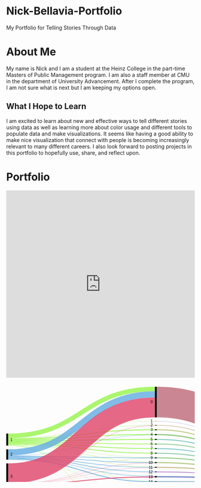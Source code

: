 # Nick-Bellavia-Portfolio
My Portfolio for Telling Stories Through Data

# About Me
My name is Nick and I am a student at the Heinz College in the part-time Masters of Public Management program. I am also a staff member at CMU in the department of University Advancement. After I complete the program, I am not sure what is next but I am keeping my options open.

## What I Hope to Learn
I am excited to learn about new and effective ways to tell different stories using data as well as learning more about color usage and different tools to populate data and make visualizations. It seems like having a good ability to make nice visualization that connect with people is becoming increasingly relevant to many different careers. I also look forward to posting projects in this portfolio to hopefully use, share, and reflect upon.

# Portfolio

<iframe title="Brazil's Pension Problem" aria-label="chart" id="datawrapper-chart-9U47a" src="https://datawrapper.dwcdn.net/9U47a/1/" scrolling="no" frameborder="0" style="width: 0; min-width: 100% !important; border: none;" height="500"></iframe><script type="text/javascript">!function(){"use strict";window.addEventListener("message",(function(a){if(void 0!==a.data["datawrapper-height"])for(var e in a.data["datawrapper-height"]){var t=document.getElementById("datawrapper-chart-"+e)||document.querySelector("iframe[src*='"+e+"']");t&&(t.style.height=a.data["datawrapper-height"][e]+"px")}}))}();
</script>

<svg width="800" height="420" xmlns="http://www.w3.org/2000/svg"><g transform="translate(0, 10)"><g class="links" fill="none" stroke-opacity="0.8"><path d="M5,137.9602750190985C201.25,137.9602750190985,201.25,102.57830404889229,397.5,102.57830404889229" stroke-width="0.6951871657754011" style="stroke: rgb(150, 245, 75);"></path><path d="M5,153.99923605805955C201.25,153.99923605805955,201.25,214.07944996180294,397.5,214.07944996180294" stroke-width="0.5958747135217723" style="stroke: rgb(150, 245, 75);"></path><path d="M5,131.05805958747132C201.25,131.05805958747132,201.25,6.058059587471182,397.5,6.058059587471182" stroke-width="12.116119174942705" style="stroke: rgb(150, 245, 75);"></path><path d="M5,139.59893048128336C201.25,139.59893048128336,201.25,114.81283422459887,397.5,114.81283422459887" stroke-width="2.5821237585943466" style="stroke: rgb(150, 245, 75);"></path><path d="M5,153.30404889228416C201.25,153.30404889228416,201.25,201.29870129870136,397.5,201.29870129870136" stroke-width="0.7944996180290298" style="stroke: rgb(150, 245, 75);"></path><path d="M5,156.6310160427807C201.25,156.6310160427807,201.25,398.46065699006897,397.5,398.46065699006897" stroke-width="0.8938120702826585" style="stroke: rgb(150, 245, 75);"></path><path d="M5,142.08174178762408C201.25,142.08174178762408,201.25,127.29564553093957,397.5,127.29564553093957" stroke-width="2.3834988540870894" style="stroke: rgb(150, 245, 75);"></path><path d="M5,152.60886172650876C201.25,152.60886172650876,201.25,188.7165775401071,397.5,188.7165775401071" stroke-width="0.5958747135217723" style="stroke: rgb(150, 245, 75);"></path><path d="M5,146.89839572192508C201.25,146.89839572192508,201.25,152.80748663101608,397.5,152.80748663101608" stroke-width="1.8869365928189459" style="stroke: rgb(150, 245, 75);"></path><path d="M5,155.83651642475166C201.25,155.83651642475166,201.25,363.29640947288027,397.5,363.29640947288027" stroke-width="0.2979373567608862" style="stroke: rgb(150, 245, 75);"></path><path d="M5,151.16883116883113C201.25,151.16883116883113,201.25,177.27654698242944,397.5,177.27654698242944" stroke-width="2.2841864018334608" style="stroke: rgb(150, 245, 75);"></path><path d="M5,155.53857906799078C201.25,155.53857906799078,201.25,352.2039724980903,397.5,352.2039724980903" stroke-width="0.2979373567608862" style="stroke: rgb(150, 245, 75);"></path><path d="M5,144.61420932009162C201.25,144.61420932009162,201.25,140.52330022918247,397.5,140.52330022918247" stroke-width="2.6814362108479757" style="stroke: rgb(150, 245, 75);"></path><path d="M5,148.93430099312448C201.25,148.93430099312448,201.25,164.94270435446913,397.5,164.94270435446913" stroke-width="2.184873949579832" style="stroke: rgb(150, 245, 75);"></path><path d="M5,156.08479755538573C201.25,156.08479755538573,201.25,374.14056531703613,397.5,374.14056531703613" stroke-width="0.19862490450725745" style="stroke: rgb(150, 245, 75);"></path><path d="M5,154.64476699770813C201.25,154.64476699770813,201.25,252.27272727272722,397.5,252.27272727272722" stroke-width="0.4965622612681436" style="stroke: rgb(150, 245, 75);"></path><path d="M5,155.2406417112299C201.25,155.2406417112299,201.25,331.9060351413293,397.5,331.9060351413293" stroke-width="0.09931245225362872" style="stroke: rgb(150, 245, 75);"></path><path d="M5,154.34682964094725C201.25,154.34682964094725,201.25,238.20091673032843,397.5,238.20091673032843" stroke-width="0.09931245225362872" style="stroke: rgb(150, 245, 75);"></path><path d="M5,137.36440030557674C201.25,137.36440030557674,201.25,91.98242933537047,397.5,91.98242933537047" stroke-width="0.4965622612681436" style="stroke: rgb(150, 245, 75);"></path><path d="M5,154.94270435446902C201.25,154.94270435446902,201.25,265.35141329258977,397.5,265.35141329258977" stroke-width="0.09931245225362872" style="stroke: rgb(150, 245, 75);"></path><path d="M5,155.09167303284946C201.25,155.09167303284946,201.25,321.75706646294884,397.5,321.75706646294884" stroke-width="0.19862490450725745" style="stroke: rgb(150, 245, 75);"></path><path d="M5,155.33995416348353C201.25,155.33995416348353,201.25,342.005347593583,397.5,342.005347593583" stroke-width="0.09931245225362872" style="stroke: rgb(150, 245, 75);"></path><path d="M5,175.27119938884636C201.25,175.27119938884636,201.25,20.309396485866905,397.5,20.309396485866905" stroke-width="16.386554621848738" style="stroke: rgb(99, 173, 227);"></path><path d="M5,186.59281894576003C201.25,186.59281894576003,201.25,202.44079449961808,397.5,202.44079449961808" stroke-width="1.489686783804431" style="stroke: rgb(99, 173, 227);"></path><path d="M5,188.03284950343766C201.25,188.03284950343766,201.25,215.0725744843392,397.5,215.0725744843392" stroke-width="1.3903743315508021" style="stroke: rgb(99, 173, 227);"></path><path d="M5,191.01222307104652C201.25,191.01222307104652,201.25,238.846447669977,397.5,238.846447669977" stroke-width="1.1917494270435447" style="stroke: rgb(99, 173, 227);"></path><path d="M5,189.5721925133689C201.25,189.5721925133689,201.25,227.10847975553853,397.5,227.10847975553853" stroke-width="1.6883116883116882" style="stroke: rgb(99, 173, 227);"></path><path d="M5,192.750190985485C201.25,192.750190985485,201.25,253.663101604278,397.5,253.663101604278" stroke-width="2.2841864018334608" style="stroke: rgb(99, 173, 227);"></path><path d="M5,185.05347593582877C201.25,185.05347593582877,201.25,189.809014514897,397.5,189.809014514897" stroke-width="1.5889992360580596" style="stroke: rgb(99, 173, 227);"></path><path d="M5,194.14056531703582C201.25,194.14056531703582,201.25,279.1252864782277,397.5,279.1252864782277" stroke-width="0.2979373567608862" style="stroke: rgb(99, 173, 227);"></path><path d="M5,183.81207028265842C201.25,183.81207028265842,201.25,128.8349885408708,397.5,128.8349885408708" stroke-width="0.6951871657754011" style="stroke: rgb(99, 173, 227);"></path><path d="M5,193.94194041252857C201.25,193.94194041252857,201.25,265.4507257448434,397.5,265.4507257448434" stroke-width="0.09931245225362872" style="stroke: rgb(99, 173, 227);"></path><path d="M5,194.33919022154308C201.25,194.33919022154308,201.25,363.4950343773875,397.5,363.4950343773875" stroke-width="0.09931245225362872" style="stroke: rgb(99, 173, 227);"></path><path d="M5,194.48815889992352C201.25,194.48815889992352,201.25,399.0068754774639,397.5,399.0068754774639" stroke-width="0.19862490450725745" style="stroke: rgb(99, 173, 227);"></path><path d="M5,184.20932009167294C201.25,184.20932009167294,201.25,166.08479755538588,397.5,166.08479755538588" stroke-width="0.09931245225362872" style="stroke: rgb(99, 173, 227);"></path><path d="M5,231.2032085561498C201.25,231.2032085561498,201.25,55.11841100076377,397.5,55.11841100076377" stroke-width="53.231474407944994" style="stroke: rgb(224, 68, 106);"></path><path d="M5,269.4385026737968C201.25,269.4385026737968,201.25,352.75019098548523,397.5,352.75019098548523" stroke-width="0.7944996180290298" style="stroke: rgb(224, 68, 106);"></path><path d="M5,267.6508785332315C201.25,267.6508785332315,201.25,280.26737967914437,397.5,280.26737967914437" stroke-width="1.9862490450725745" style="stroke: rgb(224, 68, 106);"></path><path d="M5,264.9197860962567C201.25,264.9197860962567,201.25,267.2383498854087,397.5,267.2383498854087" stroke-width="3.4759358288770055" style="stroke: rgb(224, 68, 106);"></path><path d="M5,272.11993888464474C201.25,272.11993888464474,201.25,376.02750190985506,397.5,376.02750190985506" stroke-width="3.575248281130634" style="stroke: rgb(224, 68, 106);"></path><path d="M5,259.65622612681443C201.25,259.65622612681443,201.25,216.01604278074868,397.5,216.01604278074868" stroke-width="0.4965622612681436" style="stroke: rgb(224, 68, 106);"></path><path d="M5,261.3941940412529C201.25,261.3941940412529,201.25,240.73338426279594,397.5,240.73338426279594" stroke-width="2.5821237585943466" style="stroke: rgb(224, 68, 106);"></path><path d="M5,274.5530939648587C201.25,274.5530939648587,201.25,399.5530939648589,397.5,399.5530939648589" stroke-width="0.8938120702826585" style="stroke: rgb(224, 68, 106);"></path><path d="M5,260.0038197097021C201.25,260.0038197097021,201.25,228.05194805194802,397.5,228.05194805194802" stroke-width="0.19862490450725745" style="stroke: rgb(224, 68, 106);"></path><path d="M5,258.1168831168832C201.25,258.1168831168832,201.25,103.22383498854087,397.5,103.22383498854087" stroke-width="0.5958747135217723" style="stroke: rgb(224, 68, 106);"></path><path d="M5,268.89228418640187C201.25,268.89228418640187,201.25,301.5087853323148,397.5,301.5087853323148" stroke-width="0.09931245225362872" style="stroke: rgb(224, 68, 106);"></path><path d="M5,259.11000763941945C201.25,259.11000763941945,201.25,203.4835752482812,397.5,203.4835752482812" stroke-width="0.5958747135217723" style="stroke: rgb(224, 68, 106);"></path><path d="M5,270.0840336134454C201.25,270.0840336134454,201.25,363.7929717341484,397.5,363.7929717341484" stroke-width="0.4965622612681436" style="stroke: rgb(224, 68, 106);"></path><path d="M5,274.0068754774637C201.25,274.0068754774637,201.25,387.914438502674,397.5,387.914438502674" stroke-width="0.19862490450725745" style="stroke: rgb(224, 68, 106);"></path><path d="M5,262.93353705118415C201.25,262.93353705118415,201.25,255.05347593582883,397.5,255.05347593582883" stroke-width="0.4965622612681436" style="stroke: rgb(224, 68, 106);"></path><path d="M5,258.4644766997709C201.25,258.4644766997709,201.25,153.80061115355238,397.5,153.80061115355238" stroke-width="0.09931245225362872" style="stroke: rgb(224, 68, 106);"></path><path d="M5,268.9915966386555C201.25,268.9915966386555,201.25,311.6080977845685,397.5,311.6080977845685" stroke-width="0.09931245225362872" style="stroke: rgb(224, 68, 106);"></path><path d="M5,258.66310160427815C201.25,258.66310160427815,201.25,190.7524828113065,397.5,190.7524828113065" stroke-width="0.2979373567608862" style="stroke: rgb(224, 68, 106);"></path><path d="M5,268.7433155080214C201.25,268.7433155080214,201.25,291.35981665393433,397.5,291.35981665393433" stroke-width="0.19862490450725745" style="stroke: rgb(224, 68, 106);"></path><path d="M402.5,102.87624140565318C598.75,102.87624140565318,598.75,223.7700534759358,795,223.7700534759358" stroke-width="1.2910618792971733" style="stroke: rgb(191, 153, 105);"></path><path d="M402.5,215.0229182582124C598.75,215.0229182582124,598.75,245.91673032849502,795,245.91673032849502" stroke-width="2.482811306340718" style="stroke: rgb(191, 169, 105);"></path><path d="M402.5,39.72498090145132C598.75,39.72498090145132,598.75,169.7249809014515,795,169.7249809014515" stroke-width="79.44996180290298" style="stroke: rgb(191, 105, 121);"></path><path d="M402.5,80.59205500381954C598.75,80.59205500381954,598.75,221.48586707410234,795,221.48586707410234" stroke-width="2.2841864018334608" style="stroke: rgb(191, 105, 121);"></path><path d="M402.5,114.81283422459887C598.75,114.81283422459887,598.75,225.70664629488155,795,225.70664629488155" stroke-width="2.5821237585943466" style="stroke: rgb(180, 191, 105);"></path><path d="M402.5,202.34148204736448C598.75,202.34148204736448,598.75,243.23529411764707,795,243.23529411764707" stroke-width="2.880061115355233" style="stroke: rgb(164, 191, 105);"></path><path d="M402.5,399.05653170359074C598.75,399.05653170359074,598.75,269.0565317035905,795,269.0565317035905" stroke-width="1.8869365928189459" style="stroke: rgb(148, 191, 105);"></path><path d="M402.5,398.06340718105446C598.75,398.06340718105446,598.75,210.2941176470588,795,210.2941176470588" stroke-width="0.09931245225362872" style="stroke: rgb(148, 191, 105);"></path><path d="M402.5,127.64323911382726C598.75,127.64323911382726,598.75,228.53705118411,795,228.53705118411" stroke-width="3.0786860198624906" style="stroke: rgb(132, 191, 105);"></path><path d="M402.5,189.66004583651656C598.75,189.66004583651656,598.75,240.55385790679907,795,240.55385790679907" stroke-width="2.482811306340718" style="stroke: rgb(116, 191, 105);"></path><path d="M402.5,152.8571428571429C598.75,152.8571428571429,598.75,233.75095492742548,795,233.75095492742548" stroke-width="1.9862490450725745" style="stroke: rgb(105, 191, 110);"></path><path d="M402.5,363.64400305576794C598.75,363.64400305576794,598.75,263.84262796027497,795,263.84262796027497" stroke-width="0.7944996180290298" style="stroke: rgb(105, 191, 126);"></path><path d="M402.5,363.19709702062664C598.75,363.19709702062664,598.75,210.09549274255156,795,210.09549274255156" stroke-width="0.09931245225362872" style="stroke: rgb(105, 191, 126);"></path><path d="M402.5,177.27654698242944C598.75,177.27654698242944,598.75,238.17035905271197,795,238.17035905271197" stroke-width="2.2841864018334608" style="stroke: rgb(105, 191, 143);"></path><path d="M402.5,352.2536287242171C598.75,352.2536287242171,598.75,209.8472116119175,795,209.8472116119175" stroke-width="0.3972498090145149" style="stroke: rgb(105, 191, 159);"></path><path d="M402.5,352.7998472116121C598.75,352.7998472116121,598.75,263.0977845683728,795,263.0977845683728" stroke-width="0.6951871657754011" style="stroke: rgb(105, 191, 159);"></path><path d="M402.5,140.52330022918247C598.75,140.52330022918247,598.75,231.4171122994652,795,231.4171122994652" stroke-width="2.6814362108479757" style="stroke: rgb(105, 191, 175);"></path><path d="M402.5,164.99236058059594C598.75,164.99236058059594,598.75,235.8861726508785,795,235.8861726508785" stroke-width="2.2841864018334608" style="stroke: rgb(105, 191, 191);"></path><path d="M402.5,375.9778456837283C598.75,375.9778456837283,598.75,266.0771581359816,795,266.0771581359816" stroke-width="3.6745607333842627" style="stroke: rgb(105, 175, 191);"></path><path d="M402.5,374.09090909090935C598.75,374.09090909090935,598.75,210.19480519480518,795,210.19480519480518" stroke-width="0.09931245225362872" style="stroke: rgb(105, 175, 191);"></path><path d="M402.5,253.71275783040485C598.75,253.71275783040485,598.75,254.4079449961803,795,254.4079449961803" stroke-width="3.177998472116119" style="stroke: rgb(105, 159, 191);"></path><path d="M402.5,252.07410236821997C598.75,252.07410236821997,598.75,209.59893048128342,795,209.59893048128342" stroke-width="0.09931245225362872" style="stroke: rgb(105, 159, 191);"></path><path d="M402.5,331.9060351413293C598.75,331.9060351413293,598.75,262.60122230710465,795,262.60122230710465" stroke-width="0.09931245225362872" style="stroke: rgb(105, 143, 191);"></path><path d="M402.5,240.08785332314739C598.75,240.08785332314739,598.75,250.8823529411765,795,250.8823529411765" stroke-width="3.8731856378915204" style="stroke: rgb(105, 126, 191);"></path><path d="M402.5,91.98242933537047C598.75,91.98242933537047,598.75,222.87624140565316,795,222.87624140565316" stroke-width="0.4965622612681436" style="stroke: rgb(105, 110, 191);"></path><path d="M402.5,267.13903743315507C598.75,267.13903743315507,598.75,257.83422459893046,795,257.83422459893046" stroke-width="3.6745607333842627" style="stroke: rgb(116, 105, 191);"></path><path d="M402.5,321.75706646294884C598.75,321.75706646294884,598.75,262.4522536287242,795,262.4522536287242" stroke-width="0.19862490450725745" style="stroke: rgb(132, 105, 191);"></path><path d="M402.5,342.005347593583C598.75,342.005347593583,598.75,262.7005347593583,795,262.7005347593583" stroke-width="0.09931245225362872" style="stroke: rgb(148, 105, 191);"></path><path d="M402.5,227.25744843391897C598.75,227.25744843391897,598.75,248.05194805194805,795,248.05194805194805" stroke-width="1.787624140565317" style="stroke: rgb(164, 105, 191);"></path><path d="M402.5,226.3139801375095C598.75,226.3139801375095,598.75,209.4996180290298,795,209.4996180290298" stroke-width="0.09931245225362872" style="stroke: rgb(164, 105, 191);"></path><path d="M402.5,280.11841100076396C598.75,280.11841100076396,598.75,260.81359816653935,795,260.81359816653935" stroke-width="2.2841864018334608" style="stroke: rgb(180, 105, 191);"></path><path d="M402.5,301.5087853323148C598.75,301.5087853323148,598.75,262.20397249809014,795,262.20397249809014" stroke-width="0.09931245225362872" style="stroke: rgb(191, 105, 185);"></path><path d="M402.5,387.914438502674C598.75,387.914438502674,598.75,268.0137509549274,795,268.0137509549274" stroke-width="0.19862490450725745" style="stroke: rgb(191, 105, 169);"></path><path d="M402.5,311.6080977845685C598.75,311.6080977845685,598.75,262.30328495034377,795,262.30328495034377" stroke-width="0.09931245225362872" style="stroke: rgb(191, 105, 153);"></path><path d="M402.5,291.35981665393433C598.75,291.35981665393433,598.75,262.05500381970967,795,262.05500381970967" stroke-width="0.19862490450725745" style="stroke: rgb(191, 105, 137);"></path></g><g class="nodes" font-family="Arial, Helvetica" font-size="10"><g><rect x="397.5" y="-1.7053025658242404e-13" height="81.73414820473657" width="5" fill="#000"></rect><text x="391.5" y="40.867074102368115" dy="0.35em" text-anchor="end">0</text></g><g><rect x="397.5" y="91.7341482047364" height="0.49656226126819547" width="5" fill="#000"></rect><text x="391.5" y="91.9824293353705" dy="0.35em" text-anchor="end">1</text></g><g><rect x="397.5" y="200.90145148968685" height="2.880061115355204" width="5" fill="#000"></rect><text x="391.5" y="202.34148204736445" dy="0.35em" text-anchor="end">10</text></g><g><rect x="397.5" y="213.78151260504205" height="2.4828113063406363" width="5" fill="#000"></rect><text x="391.5" y="215.02291825821237" dy="0.35em" text-anchor="end">11</text></g><g><rect x="397.5" y="226.2643239113827" height="1.8869365928189268" width="5" fill="#000"></rect><text x="391.5" y="227.20779220779215" dy="0.35em" text-anchor="end">12</text></g><g><rect x="397.5" y="238.15126050420162" height="3.873185637891538" width="5" fill="#000"></rect><text x="391.5" y="240.08785332314739" dy="0.35em" text-anchor="end">13</text></g><g><rect x="397.5" y="291.2605042016807" height="0.19862490450725545" width="5" fill="#000"></rect><text x="391.5" y="291.35981665393433" dy="0.35em" text-anchor="end">13 15</text></g><g><rect x="397.5" y="301.45912910618796" height="0.09931245225368457" width="5" fill="#000"></rect><text x="391.5" y="301.5087853323148" dy="0.35em" text-anchor="end">13 15 B</text></g><g><rect x="397.5" y="252.02444614209315" height="3.277310924369772" width="5" fill="#000"></rect><text x="391.5" y="253.66310160427804" dy="0.35em" text-anchor="end">14</text></g><g><rect x="397.5" y="265.3017570664629" height="3.6745607333842827" width="5" fill="#000"></rect><text x="391.5" y="267.13903743315507" dy="0.35em" text-anchor="end">15</text></g><g><rect x="397.5" y="311.55844155844164" height="0.09931245225357088" width="5" fill="#000"></rect><text x="391.5" y="311.60809778456843" dy="0.35em" text-anchor="end">15 16</text></g><g><rect x="397.5" y="278.9763177998472" height="2.2841864018334945" width="5" fill="#000"></rect><text x="391.5" y="280.11841100076396" dy="0.35em" text-anchor="end">16</text></g><g><rect x="397.5" y="102.2307104660046" height="1.2910618792971036" width="5" fill="#000"></rect><text x="391.5" y="102.87624140565315" dy="0.35em" text-anchor="end">2</text></g><g><rect x="397.5" y="113.5217723453017" height="2.582123758594321" width="5" fill="#000"></rect><text x="391.5" y="114.81283422459886" dy="0.35em" text-anchor="end">3</text></g><g><rect x="397.5" y="126.10389610389602" height="3.0786860198624595" width="5" fill="#000"></rect><text x="391.5" y="127.64323911382725" dy="0.35em" text-anchor="end">4</text></g><g><rect x="397.5" y="139.1825821237585" height="2.681436210848119" width="5" fill="#000"></rect><text x="391.5" y="140.52330022918255" dy="0.35em" text-anchor="end">5</text></g><g><rect x="397.5" y="321.6577540106952" height="0.19862490450725545" width="5" fill="#000"></rect><text x="391.5" y="321.75706646294884" dy="0.35em" text-anchor="end">5 7</text></g><g><rect x="397.5" y="331.85637891520247" height="0.09931245225368457" width="5" fill="#000"></rect><text x="391.5" y="331.9060351413293" dy="0.35em" text-anchor="end">5 9</text></g><g><rect x="397.5" y="151.8640183346066" height="1.9862490450726114" width="5" fill="#000"></rect><text x="391.5" y="152.85714285714292" dy="0.35em" text-anchor="end">6</text></g><g><rect x="397.5" y="163.85026737967922" height="2.2841864018334945" width="5" fill="#000"></rect><text x="391.5" y="164.99236058059597" dy="0.35em" text-anchor="end">7</text></g><g><rect x="397.5" y="176.13445378151272" height="2.2841864018334945" width="5" fill="#000"></rect><text x="391.5" y="177.27654698242947" dy="0.35em" text-anchor="end">8</text></g><g><rect x="397.5" y="341.95569136745615" height="0.09931245225368457" width="5" fill="#000"></rect><text x="391.5" y="342.005347593583" dy="0.35em" text-anchor="end">8 10</text></g><g><rect x="397.5" y="188.4186401833462" height="2.4828113063406363" width="5" fill="#000"></rect><text x="391.5" y="189.66004583651653" dy="0.35em" text-anchor="end">9</text></g><g><rect x="397.5" y="352.05500381970984" height="1.0924369747899618" width="5" fill="#000"></rect><text x="391.5" y="352.6012223071048" dy="0.35em" text-anchor="end">A</text></g><g><rect x="397.5" y="363.1474407944998" height="0.8938120702827064" width="5" fill="#000"></rect><text x="391.5" y="363.59434682964115" dy="0.35em" text-anchor="end">B</text></g><g><rect x="397.5" y="374.0412528647825" height="3.7738731856378536" width="5" fill="#000"></rect><text x="391.5" y="375.92818945760143" dy="0.35em" text-anchor="end">C</text></g><g><rect x="397.5" y="387.81512605042036" height="0.19862490450725545" width="5" fill="#000"></rect><text x="391.5" y="387.914438502674" dy="0.35em" text-anchor="end">C D</text></g><g><rect x="397.5" y="398.0137509549276" height="1.9862490450725545" width="5" fill="#000"></rect><text x="391.5" y="399.0068754774639" dy="0.35em" text-anchor="end">D</text></g><g><rect x="0" y="124.99999999999996" height="32.07792207792204" width="5" fill="#000"></rect><text x="11" y="141.03896103896096" dy="0.35em" text-anchor="start">1</text></g><g><rect x="0" y="167.07792207792198" height="27.509549274255335" width="5" fill="#000"></rect><text x="11" y="180.83269671504965" dy="0.35em" text-anchor="start">2</text></g><g><rect x="0" y="204.58747135217732" height="70.41252864782271" width="5" fill="#000"></rect><text x="11" y="239.79373567608866" dy="0.35em" text-anchor="start">3</text></g><g><rect x="795" y="130" height="80.34377387318564" width="5" fill="#000"></rect><text x="789" y="170.1718869365928" dy="0.35em" text-anchor="end">no</text></g><g><rect x="795" y="220.34377387318563" height="49.656226126814374" width="5" fill="#000"></rect><text x="789" y="245.1718869365928" dy="0.35em" text-anchor="end">yes</text></g></g></g></svg>

